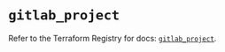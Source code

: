 # `gitlab_project`

Refer to the Terraform Registry for docs: [`gitlab_project`](https://registry.terraform.io/providers/gitlabhq/gitlab/16.11.0/docs/resources/project).
